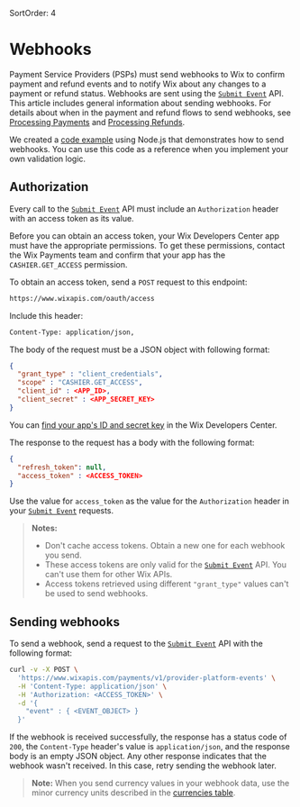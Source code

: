 SortOrder: 4
# Webhooks

Payment Service Providers (PSPs) must send webhooks to Wix to confirm payment and refund events and to notify Wix about any changes to a payment or refund status. Webhooks are sent using the [`Submit Event`](https://dev.wix.com/docs/rest/api-reference/payment-provider-spi/events/submit-event) API. This article includes general information about sending webhooks. For details about when in the payment and refund flows to send webhooks, see [Processing Payments](https://dev.wix.com/docs/rest/api-reference/payment-provider-spi/processing-payments) and [Processing Refunds](https://dev.wix.com/docs/rest/api-reference/payment-provider-spi/processing-refunds).

We created a [code example](https://github.com/wix-incubator/payment-spi-sample/blob/master/submit-event.mjs) using Node.js that demonstrates how to send webhooks. You can use this code as a reference when you implement your own validation logic.

## Authorization
Every call to the [`Submit Event`](https://dev.wix.com/docs/rest/api-reference/payment-provider-spi/events/submit-event) API must include an `Authorization` header with an access token as its value. 

Before you can obtain an access token, your Wix Developers Center app must have the appropriate permissions. To get these permissions, contact the Wix Payments team and confirm that your app has the `CASHIER.GET_ACCESS` permission.

To obtain an access token, send a `POST` request to this endpoint:
```bash
https://www.wixapis.com/oauth/access
```
Include this header:
```bash
Content-Type: application/json,
```
The body of the request must be a JSON object with following format:
```json
{
  "grant_type" : "client_credentials",
  "scope" : "CASHIER.GET_ACCESS",
  "client_id" : <APP_ID>,
  "client_secret" : <APP_SECRET_KEY>
}
```
You can [find your app's ID and secret key](https://devforum.wix.com/kb/en/article/find-your-apps-secret-key) in the Wix Developers Center.

The response to the request has a body with the following format:
```json
{
  "refresh_token": null,
  "access_token" : <ACCESS_TOKEN>
}
```
Use the value for `access_token` as the value for the `Authorization` header in your [`Submit Event`](https://dev.wix.com/docs/rest/api-reference/payment-provider-spi/events/submit-event) requests.

> **Notes:**
> * Don't cache access tokens. Obtain a new one for each webhook you send.
> * These access tokens are only valid for the [`Submit Event`](https://dev.wix.com/docs/rest/api-reference/payment-provider-spi/events/submit-event) API. You can't use them for other Wix APIs.
> * Access tokens retrieved using different `"grant_type"` values can't be used to send webhooks.

## Sending webhooks

To send a webhook, send a request to the [`Submit Event`](https://dev.wix.com/docs/rest/api-reference/payment-provider-spi/events/submit-event) API with the following format:
```bash
curl -v -X POST \
  'https://www.wixapis.com/payments/v1/provider-platform-events' \
  -H 'Content-Type: application/json' \
  -H 'Authorization: <ACCESS_TOKEN>' \
  -d '{
    "event" : { <EVENT_OBJECT> }
  }'
``` 
If the webhook is received successfully, the response has a status code of `200`, the `Content-Type` header's value is `application/json`, and the response body is an empty JSON object. Any other response indicates that the webhook wasn't received. In this case, retry sending the webhook later.

> **Note:** When you send currency values in your webhook data, use the minor currency units described in the [currencies table](https://dev.wix.com/api/rest/payment-provider-spi/provider-platform/currencies).

